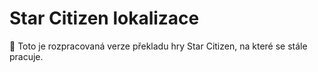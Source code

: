 # Star Citizen lokalizace
🚧 Toto je rozpracovaná verze překladu hry Star Citizen, na které se stále pracuje.
